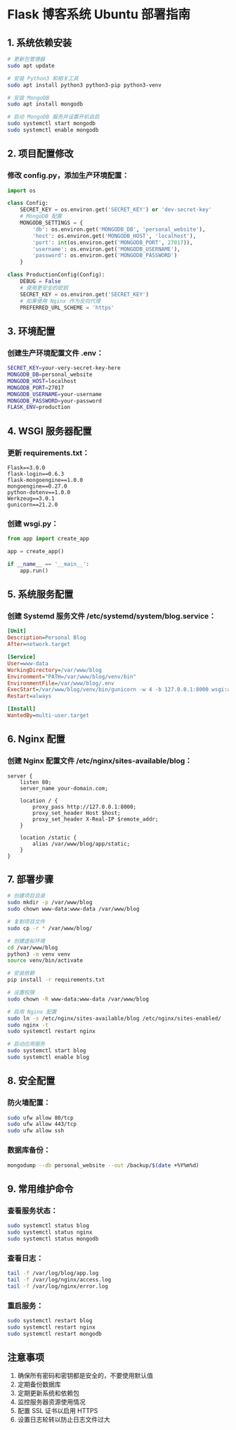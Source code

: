 # Flask 博客系统 Ubuntu 部署指南

## 1. 系统依赖安装

```bash
# 更新包管理器
sudo apt update

# 安装 Python3 和相关工具
sudo apt install python3 python3-pip python3-venv

# 安装 MongoDB
sudo apt install mongodb

# 启动 MongoDB 服务并设置开机自启
sudo systemctl start mongodb
sudo systemctl enable mongodb
```

## 2. 项目配置修改

### 修改 config.py，添加生产环境配置：

```python
import os

class Config:
    SECRET_KEY = os.environ.get('SECRET_KEY') or 'dev-secret-key'
    # MongoDB 配置
    MONGODB_SETTINGS = {
        'db': os.environ.get('MONGODB_DB', 'personal_website'),
        'host': os.environ.get('MONGODB_HOST', 'localhost'),
        'port': int(os.environ.get('MONGODB_PORT', 27017)),
        'username': os.environ.get('MONGODB_USERNAME'),
        'password': os.environ.get('MONGODB_PASSWORD')
    }

class ProductionConfig(Config):
    DEBUG = False
    # 使用更安全的密钥
    SECRET_KEY = os.environ.get('SECRET_KEY')
    # 如果使用 Nginx 作为反向代理
    PREFERRED_URL_SCHEME = 'https'
```

## 3. 环境配置

### 创建生产环境配置文件 .env：

```bash
SECRET_KEY=your-very-secret-key-here
MONGODB_DB=personal_website
MONGODB_HOST=localhost
MONGODB_PORT=27017
MONGODB_USERNAME=your-username
MONGODB_PASSWORD=your-password
FLASK_ENV=production
```

## 4. WSGI 服务器配置

### 更新 requirements.txt：

```
Flask==3.0.0
flask-login==0.6.3
flask-mongoengine==1.0.0
mongoengine==0.27.0
python-dotenv==1.0.0
Werkzeug==3.0.1
gunicorn==21.2.0
```

### 创建 wsgi.py：

```python
from app import create_app

app = create_app()

if __name__ == '__main__':
    app.run()
```

## 5. 系统服务配置

### 创建 Systemd 服务文件 /etc/systemd/system/blog.service：

```ini
[Unit]
Description=Personal Blog
After=network.target

[Service]
User=www-data
WorkingDirectory=/var/www/blog
Environment="PATH=/var/www/blog/venv/bin"
EnvironmentFile=/var/www/blog/.env
ExecStart=/var/www/blog/venv/bin/gunicorn -w 4 -b 127.0.0.1:8000 wsgi:app
Restart=always

[Install]
WantedBy=multi-user.target
```

## 6. Nginx 配置

### 创建 Nginx 配置文件 /etc/nginx/sites-available/blog：

```nginx
server {
    listen 80;
    server_name your-domain.com;

    location / {
        proxy_pass http://127.0.0.1:8000;
        proxy_set_header Host $host;
        proxy_set_header X-Real-IP $remote_addr;
    }

    location /static {
        alias /var/www/blog/app/static;
    }
}
```

## 7. 部署步骤

```bash
# 创建项目目录
sudo mkdir -p /var/www/blog
sudo chown www-data:www-data /var/www/blog

# 复制项目文件
sudo cp -r * /var/www/blog/

# 创建虚拟环境
cd /var/www/blog
python3 -m venv venv
source venv/bin/activate

# 安装依赖
pip install -r requirements.txt

# 设置权限
sudo chown -R www-data:www-data /var/www/blog

# 启用 Nginx 配置
sudo ln -s /etc/nginx/sites-available/blog /etc/nginx/sites-enabled/
sudo nginx -t
sudo systemctl restart nginx

# 启动应用服务
sudo systemctl start blog
sudo systemctl enable blog
```

## 8. 安全配置

### 防火墙配置：

```bash
sudo ufw allow 80/tcp
sudo ufw allow 443/tcp
sudo ufw allow ssh
```

### 数据库备份：

```bash
mongodump --db personal_website --out /backup/$(date +%Y%m%d)
```

## 9. 常用维护命令

### 查看服务状态：
```bash
sudo systemctl status blog
sudo systemctl status nginx
sudo systemctl status mongodb
```

### 查看日志：
```bash
tail -f /var/log/blog/app.log
tail -f /var/log/nginx/access.log
tail -f /var/log/nginx/error.log
```

### 重启服务：
```bash
sudo systemctl restart blog
sudo systemctl restart nginx
sudo systemctl restart mongodb
```

## 注意事项

1. 确保所有密码和密钥都是安全的，不要使用默认值
2. 定期备份数据库
3. 定期更新系统和依赖包
4. 监控服务器资源使用情况
5. 配置 SSL 证书以启用 HTTPS
6. 设置日志轮转以防止日志文件过大 